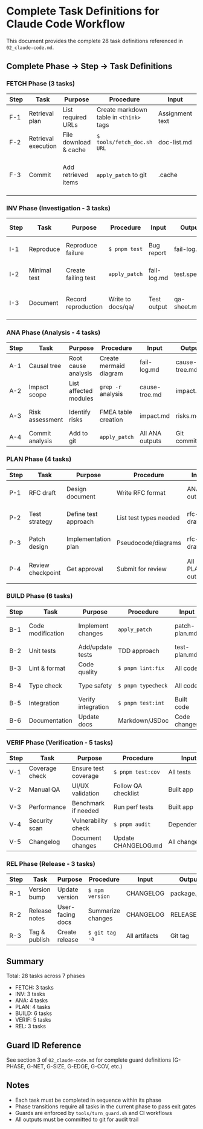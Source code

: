 <!--
This documentation is licensed under the MIT License.
See LICENSE-MIT for details.
-->

# Complete Task Definitions for Claude Code Workflow

This document provides the complete 28 task definitions referenced in `02_claude-code.md`.

## Complete Phase → Step → Task Definitions

### FETCH Phase (3 tasks)

| Step | Task                | Purpose               | Procedure                               | Input           | Output      | Exit Gate                          |
| ---- | ------------------- | --------------------- | --------------------------------------- | --------------- | ----------- | ---------------------------------- |
| F-1  | Retrieval plan      | List required URLs    | Create markdown table in `<think>` tags | Assignment text | doc-list.md | File exists with valid URLs        |
| F-2  | Retrieval execution | File download & cache | `$ tools/fetch_doc.sh URL`              | doc-list.md     | .cache/...  | G-DUP (no duplicates)              |
| F-3  | Commit              | Add retrieved items   | `apply_patch` to git                    | .cache          | Git tree    | Diff contains only retrieved items |

### INV Phase (Investigation - 3 tasks)

| Step | Task         | Purpose             | Procedure         | Input       | Output       | Exit Gate             |
| ---- | ------------ | ------------------- | ----------------- | ----------- | ------------ | --------------------- |
| I-1  | Reproduce    | Reproduce failure   | `$ pnpm test`     | Bug report  | fail-log.md  | Exit code ≠ 0         |
| I-2  | Minimal test | Create failing test | `apply_patch`     | fail-log.md | test.spec.ts | Test shows RED        |
| I-3  | Document     | Record reproduction | Write to docs/qa/ | Test output | qa-sheet.md  | G-PHASE (proper tags) |

### ANA Phase (Analysis - 4 tasks)

| Step | Task            | Purpose               | Procedure              | Input           | Output        | Exit Gate              |
| ---- | --------------- | --------------------- | ---------------------- | --------------- | ------------- | ---------------------- |
| A-1  | Causal tree     | Root cause analysis   | Create mermaid diagram | fail-log.md     | cause-tree.md | Reviewer approval      |
| A-2  | Impact scope    | List affected modules | `grep -r` analysis     | cause-tree.md   | impact.md     | All files listed       |
| A-3  | Risk assessment | Identify risks        | FMEA table creation    | impact.md       | risks.md      | G-RISK (all mitigated) |
| A-4  | Commit analysis | Add to git            | `apply_patch`          | All ANA outputs | Git commit    | Clean diff             |

### PLAN Phase (4 tasks)

| Step | Task              | Purpose              | Procedure              | Input            | Output          | Exit Gate              |
| ---- | ----------------- | -------------------- | ---------------------- | ---------------- | --------------- | ---------------------- |
| P-1  | RFC draft         | Design document      | Write RFC format       | ANA outputs      | rfc-draft.md    | G-RFC (format check)   |
| P-2  | Test strategy     | Define test approach | List test types needed | rfc-draft.md     | test-plan.md    | Coverage ≥ 90% planned |
| P-3  | Patch design      | Implementation plan  | Pseudocode/diagrams    | rfc-draft.md     | patch-plan.md   | LOC estimate ≤ 1000    |
| P-4  | Review checkpoint | Get approval         | Submit for review      | All PLAN outputs | approved-rfc.md | 1+ reviewer 👍         |

### BUILD Phase (6 tasks)

| Step | Task              | Purpose            | Procedure          | Input         | Output          | Exit Gate           |
| ---- | ----------------- | ------------------ | ------------------ | ------------- | --------------- | ------------------- |
| B-1  | Code modification | Implement changes  | `apply_patch`      | patch-plan.md | src/ diff       | G-SIZE (LOC ≤ 1000) |
| B-2  | Unit tests        | Add/update tests   | TDD approach       | test-plan.md  | test/ diff      | All tests GREEN     |
| B-3  | Lint & format     | Code quality       | `$ pnpm lint:fix`  | All code      | Clean output    | No warnings         |
| B-4  | Type check        | Type safety        | `$ pnpm typecheck` | All code      | Clean output    | No errors           |
| B-5  | Integration       | Verify integration | `$ pnpm test:int`  | Built code    | test-results.md | All pass            |
| B-6  | Documentation     | Update docs        | Markdown/JSDoc     | Code changes  | docs/ diff      | G-DOC (complete)    |

### VERIF Phase (Verification - 5 tasks)

| Step | Task           | Purpose              | Procedure           | Input        | Output         | Exit Gate          |
| ---- | -------------- | -------------------- | ------------------- | ------------ | -------------- | ------------------ |
| V-1  | Coverage check | Ensure test coverage | `$ pnpm test:cov`   | All tests    | coverage.html  | G-COV (≥ 90%)      |
| V-2  | Manual QA      | UI/UX validation     | Follow QA checklist | Built app    | qa-results.md  | No P1 issues       |
| V-3  | Performance    | Benchmark if needed  | Run perf tests      | Built app    | perf-report.md | No regression      |
| V-4  | Security scan  | Vulnerability check  | `$ pnpm audit`      | Dependencies | audit-log.md   | No high/critical   |
| V-5  | Changelog      | Document changes     | Update CHANGELOG.md | All changes  | CHANGELOG diff | G-SEMVER (correct) |

### REL Phase (Release - 3 tasks)

| Step | Task          | Purpose          | Procedure         | Input         | Output       | Exit Gate        |
| ---- | ------------- | ---------------- | ----------------- | ------------- | ------------ | ---------------- |
| R-1  | Version bump  | Update version   | `$ npm version`   | CHANGELOG     | package.json | Semantic version |
| R-2  | Release notes | User-facing docs | Summarize changes | CHANGELOG     | RELEASE.md   | Clear & complete |
| R-3  | Tag & publish | Create release   | `$ git tag -a`    | All artifacts | Git tag      | CI/CD GREEN      |

## Summary

Total: 28 tasks across 7 phases

- FETCH: 3 tasks
- INV: 3 tasks
- ANA: 4 tasks
- PLAN: 4 tasks
- BUILD: 6 tasks
- VERIF: 5 tasks
- REL: 3 tasks

## Guard ID Reference

See section 3 of `02_claude-code.md` for complete guard definitions (G-PHASE, G-NET, G-SIZE, G-EDGE, G-COV, etc.)

## Notes

- Each task must be completed in sequence within its phase
- Phase transitions require all tasks in the current phase to pass exit gates
- Guards are enforced by `tools/turn_guard.sh` and CI workflows
- All outputs must be committed to git for audit trail
